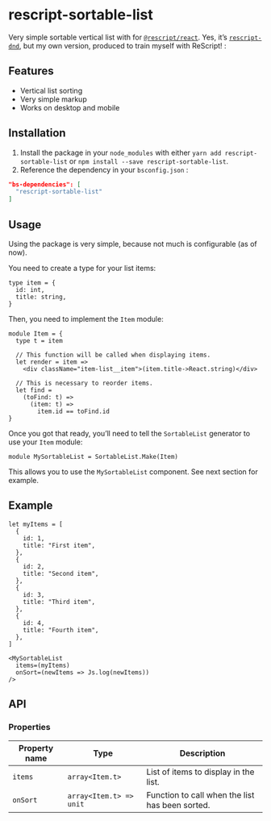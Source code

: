 # rescript-sortable-list

Very simple sortable vertical list with for [`@rescript/react`](https://reasonml.github.io/reason-react/).
Yes, it’s [`rescript-dnd`](https://github.com/shakacode/rescript-dnd), but my own version, produced to train myself with ReScript! :

## Features

- Vertical list sorting
- Very simple markup
- Works on desktop and mobile

## Installation

1. Install the package in your `node_modules` with either `yarn add rescript-sortable-list` or `npm install --save rescript-sortable-list`.
2. Reference the dependency in your `bsconfig.json` :

```json
"bs-dependencies": [
  "rescript-sortable-list"
]
```

## Usage

Using the package is very simple, because not much is configurable (as of now).

You need to create a type for your list items:

```rescript
type item = {
  id: int,
  title: string,
}
```

Then, you need to implement the `Item` module:

```rescript
module Item = {
  type t = item

  // This function will be called when displaying items.
  let render = item =>
    <div className="item-list__item">(item.title->React.string)</div>

  // This is necessary to reorder items.
  let find =
    (toFind: t) =>
      (item: t) =>
        item.id == toFind.id
}
```

Once you got that ready, you’ll need to tell the `SortableList` generator to use your `Item` module:

```rescript
module MySortableList = SortableList.Make(Item)
```

This allows you to use the `MySortableList` component. See next section for example.

## Example

```rescript
let myItems = [
  {
    id: 1,
    title: "First item",
  },
  {
    id: 2,
    title: "Second item",
  },
  {
    id: 3,
    title: "Third item",
  },
  {
    id: 4,
    title: "Fourth item",
  },
]

<MySortableList
  items=(myItems)
  onSort=(newItems => Js.log(newItems))
/>
```

## API

### Properties

| Property name | Type | Description |
|---------------|------|-------------|
| `items`       | `array<Item.t>` | List of items to display in the list. |
| `onSort`      | `array<Item.t> => unit` | Function to call when the list has been sorted. |
